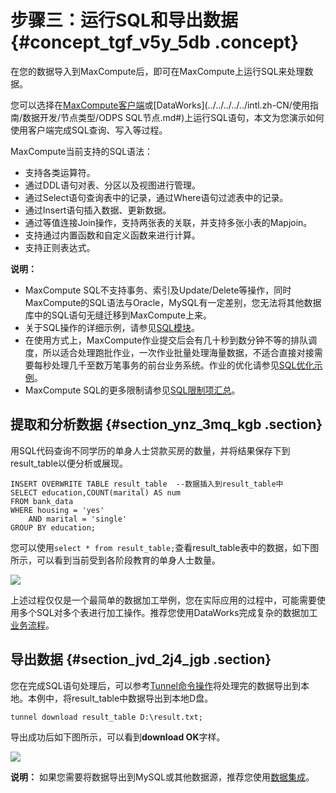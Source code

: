 # 步骤三：运行SQL和导出数据 {#concept_tgf_v5y_5db .concept}

在您的数据导入到MaxCompute后，即可在MaxCompute上运行SQL来处理数据。

您可以选择在[MaxCompute客户端](../../../../../intl.zh-CN/准备工作/安装并配置客户端.md#)或[DataWorks](../../../../../intl.zh-CN/使用指南/数据开发/节点类型/ODPS SQL节点.md#)上运行SQL语句，本文为您演示如何使用客户端完成SQL查询、写入等过程。

MaxCompute当前支持的SQL语法：

-   支持各类运算符。
-   通过DDL语句对表、分区以及视图进行管理。
-   通过Select语句查询表中的记录，通过Where语句过滤表中的记录。
-   通过Insert语句插入数据、更新数据。
-   通过等值连接Join操作，支持两张表的关联，并支持多张小表的Mapjoin。
-   支持通过内置函数和自定义函数来进行计算。
-   支持正则表达式。

**说明：** 

-   MaxCompute SQL不支持事务、索引及Update/Delete等操作，同时MaxCompute的SQL语法与Oracle，MySQL有一定差别，您无法将其他数据库中的SQL语句无缝迁移到MaxCompute上来。
-   关于SQL操作的详细示例，请参见[SQL模块](../../../../../intl.zh-CN/用户指南/SQL/SQL概述.md#)。
-   在使用方式上，MaxCompute作业提交后会有几十秒到数分钟不等的排队调度，所以适合处理跑批作业，一次作业批量处理海量数据，不适合直接对接需要每秒处理几千至数万笔事务的前台业务系统。作业的优化请参见[SQL优化示例](../../../../../intl.zh-CN/最佳实践/计算优化/SQL优化示例.md#)。
-   MaxCompute SQL的更多限制请参见[SQL限制项汇总](../../../../../intl.zh-CN/用户指南/SQL/SQL限制项汇总.md#)。

## 提取和分析数据 {#section_ynz_3mq_kgb .section}

用SQL代码查询不同学历的单身人士贷款买房的数量，并将结果保存下到result\_table以便分析或展现。

```language-sql
INSERT OVERWRITE TABLE result_table  --数据插入到result_table中
SELECT education,COUNT(marital) AS num
FROM bank_data
WHERE housing = 'yes'
    AND marital = 'single'
GROUP BY education;
```

您可以使用`select * from result_table;`查看result\_table表中的数据，如下图所示，可以看到当前受到各阶段教育的单身人士数量。

![](http://static-aliyun-doc.oss-cn-hangzhou.aliyuncs.com/assets/img/11952/155287077437072_zh-CN.png)

上述过程仅仅是一个最简单的数据加工举例，您在实际应用的过程中，可能需要使用多个SQL对多个表进行加工操作。推荐您使用DataWorks完成复杂的数据加工[业务流程](../../../../../intl.zh-CN/使用指南/数据开发/业务流程/业务流程介绍.md#)。

## 导出数据 {#section_jvd_2j4_jgb .section}

您在完成SQL语句处理后，可以参考[Tunnel命令操作](../../../../../intl.zh-CN/用户指南/数据上传下载/Tunnel命令操作.md#)将处理完的数据导出到本地。本例中，将result\_table中数据导出到本地D盘。

```
tunnel download result_table D:\result.txt;
```

导出成功后如下图所示，可以看到**download OK**字样。

![](http://static-aliyun-doc.oss-cn-hangzhou.aliyuncs.com/assets/img/11952/155287077437074_zh-CN.png)

**说明：** 如果您需要将数据导出到MySQL或其他数据源，推荐您使用[数据集成](../../../../../intl.zh-CN/使用指南/数据集成/数据集成简介/数据集成概述.md#)。

